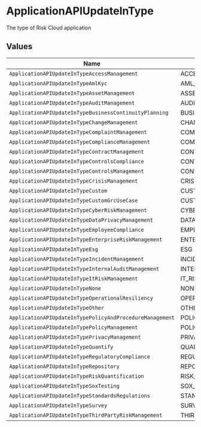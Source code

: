 # ApplicationAPIUpdateInType

The type of Risk Cloud application


## Values

| Name                                                     | Value                                                    |
| -------------------------------------------------------- | -------------------------------------------------------- |
| `ApplicationAPIUpdateInTypeAccessManagement`             | ACCESS_MANAGEMENT                                        |
| `ApplicationAPIUpdateInTypeAmlKyc`                       | AML_KYC                                                  |
| `ApplicationAPIUpdateInTypeAssetManagement`              | ASSET_MANAGEMENT                                         |
| `ApplicationAPIUpdateInTypeAuditManagement`              | AUDIT_MANAGEMENT                                         |
| `ApplicationAPIUpdateInTypeBusinessContinuityPlanning`   | BUSINESS_CONTINUITY_PLANNING                             |
| `ApplicationAPIUpdateInTypeChangeManagement`             | CHANGE_MANAGEMENT                                        |
| `ApplicationAPIUpdateInTypeComplaintManagement`          | COMPLAINT_MANAGEMENT                                     |
| `ApplicationAPIUpdateInTypeComplianceManagement`         | COMPLIANCE_MANAGEMENT                                    |
| `ApplicationAPIUpdateInTypeContractManagement`           | CONTRACT_MANAGEMENT                                      |
| `ApplicationAPIUpdateInTypeControlsCompliance`           | CONTROLS_COMPLIANCE                                      |
| `ApplicationAPIUpdateInTypeControlsManagement`           | CONTROLS_MANAGEMENT                                      |
| `ApplicationAPIUpdateInTypeCrisisManagement`             | CRISIS_MANAGEMENT                                        |
| `ApplicationAPIUpdateInTypeCustom`                       | CUSTOM                                                   |
| `ApplicationAPIUpdateInTypeCustomGrcUseCase`             | CUSTOM_GRC_USE_CASE                                      |
| `ApplicationAPIUpdateInTypeCyberRiskManagement`          | CYBER_RISK_MANAGEMENT                                    |
| `ApplicationAPIUpdateInTypeDataPrivacyManagement`        | DATA_PRIVACY_MANAGEMENT                                  |
| `ApplicationAPIUpdateInTypeEmployeeCompliance`           | EMPLOYEE_COMPLIANCE                                      |
| `ApplicationAPIUpdateInTypeEnterpriseRiskManagement`     | ENTERPRISE_RISK_MANAGEMENT                               |
| `ApplicationAPIUpdateInTypeEsg`                          | ESG                                                      |
| `ApplicationAPIUpdateInTypeIncidentManagement`           | INCIDENT_MANAGEMENT                                      |
| `ApplicationAPIUpdateInTypeInternalAuditManagement`      | INTERNAL_AUDIT_MANAGEMENT                                |
| `ApplicationAPIUpdateInTypeItRiskManagement`             | IT_RISK_MANAGEMENT                                       |
| `ApplicationAPIUpdateInTypeNone`                         | NONE                                                     |
| `ApplicationAPIUpdateInTypeOperationalResiliency`        | OPERATIONAL_RESILIENCY                                   |
| `ApplicationAPIUpdateInTypeOther`                        | OTHER                                                    |
| `ApplicationAPIUpdateInTypePolicyAndProcedureManagement` | POLICY_AND_PROCEDURE_MANAGEMENT                          |
| `ApplicationAPIUpdateInTypePolicyManagement`             | POLICY_MANAGEMENT                                        |
| `ApplicationAPIUpdateInTypePrivacyManagement`            | PRIVACY_MANAGEMENT                                       |
| `ApplicationAPIUpdateInTypeQuantify`                     | QUANTIFY                                                 |
| `ApplicationAPIUpdateInTypeRegulatoryCompliance`         | REGULATORY_COMPLIANCE                                    |
| `ApplicationAPIUpdateInTypeRepository`                   | REPOSITORY                                               |
| `ApplicationAPIUpdateInTypeRiskQuantification`           | RISK_QUANTIFICATION                                      |
| `ApplicationAPIUpdateInTypeSoxTesting`                   | SOX_TESTING                                              |
| `ApplicationAPIUpdateInTypeStandardsRegulations`         | STANDARDS_REGULATIONS                                    |
| `ApplicationAPIUpdateInTypeSurvey`                       | SURVEY                                                   |
| `ApplicationAPIUpdateInTypeThirdPartyRiskManagement`     | THIRD_PARTY_RISK_MANAGEMENT                              |
